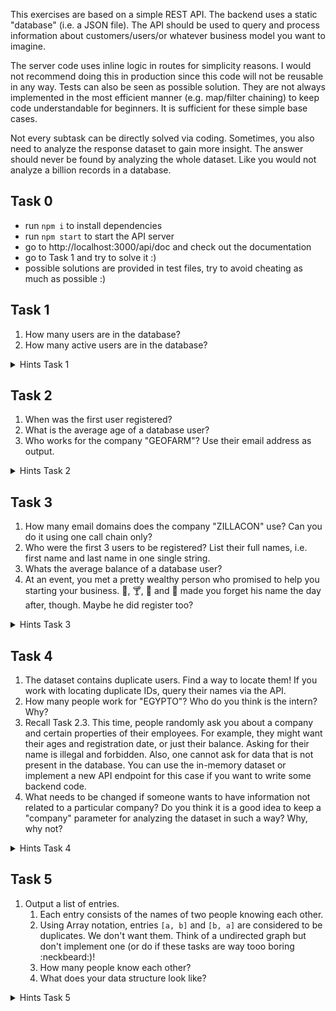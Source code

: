 This exercises are based on a simple REST API. The backend uses a static "database" (i.e. a JSON file). The API
should be used to query and process information about customers/users/or whatever business model you want to imagine.

The server code uses inline logic in routes for simplicity reasons. I would not recommend doing this in production
since this code will not be reusable in any way. Tests can also be seen as possible solution. They are not always implemented in
the most efficient manner (e.g. map/filter chaining) to keep code understandable for beginners. It is sufficient for these simple base cases. 

Not every subtask can be 
directly solved via coding. Sometimes, you also need to analyze the response dataset to gain more insight. The answer
should never be found by analyzing the whole dataset. Like you would not analyze a billion records in a database.

## Task 0
- run `npm i` to install dependencies
- run `npm start` to start the API server
- go to http://localhost:3000/api/doc and check out the documentation
- go to Task 1 and try to solve it :)
- possible solutions are provided in test files, try to avoid cheating as much as possible :) 

## Task 1
1. How many users are in the database?
2. How many active users are in the database?

<details><summary>Hints Task 1</summary>
<p>

```javascript
Array.prototype.filter()      // can be used to find elements matching a condition
```

</p>
</details>

## Task 2
1. When was the first user registered?
2. What is the average age of a database user?
3. Who works for the company "GEOFARM"? Use their email address as output.

<details><summary>Hints Task 2</summary>
<p>

```javascript
Array.prototype.sort()        // consider using .sort() for sorting numbers
Date.parse()                  // returns a number
Math.floor() || Math.ceil()   // use it remove fractional digits
Date.prototype.toISOString()  // converts a numeric date to a date string
Math.min()                    // can be used to find the smallest value in a collection, 
                              // it does not accept an array, though! lookup what the ES6 spread operator does
```

</p>
</details>

## Task 3
1. How many email domains does the company "ZILLACON" use? Can you do it using one call chain only?
2. Who were the first 3 users to be registered? List their full names, i.e. first name and last name in one single string.
3. Whats the average balance of a database user?
4. At an event, you met a pretty wealthy person who promised to help you starting your business. :beers:, :cocktail:, :tropical_drink: and :wine_glass:
made you forget his name the day after, though. Maybe he did register too?

<details><summary>Hints Task 3</summary>
<p>

The balance is of type `string` in the dataset! Use your knowledge about type conversions to deal with this. 

```javascript
Array.prototype.pop()         // removes and returns the last element of an array 
Array.prototype.map()         // transforms a sequence into another sequence
Array.prototype.sort()        // consider using .sort() for sorting objects
String.prototype.split()      // just as in any other language
String.prototype.slice()      // get a portion of an array
```

</p>
</details>

## Task 4
1. The dataset contains duplicate users. Find a way to locate them! If you work with locating duplicate IDs, query their names via the API.
2. How many people work for "EGYPTO"? Who do you think is the intern? Why?
3. Recall Task 2.3. This time, people randomly ask you about a company and certain properties of their employees.
For example, they might want their ages and registration date, or just their balance. Asking for their name is illegal and forbidden. Also, 
one cannot ask for data that is not present in the database. You can use the in-memory dataset or implement a new API endpoint for this case
if you want to write some backend code.
4. What needs to be changed if someone wants to have information not related to a particular company? Do you think it is a good idea to keep
a "company" parameter for analyzing the dataset in such a way? Why, why not? 


<details><summary>Hints Task 4</summary>
<p>
Write a function that takes two parameters. The first one specifies the company which the data should be about. The second
could be an array of properties to extract. Try to chain .filter, .map and .reduce methods.

Or use any other implementation.

</p>
</details>

## Task 5
1. Output a list of entries.  
    1. Each entry consists of the names of two people knowing each other.
    2. Using Array notation, entries `[a, b]` and `[b, a]` are considered to be duplicates. We don't want them. Think of a
    undirected graph but don't implement one (or do if these tasks are way tooo boring :neckbeard:)!
    3. How many people know each other? 
    4. What does your data structure look like?
    
<details><summary>Hints Task 5</summary>
<p>

</p>
</details>    
